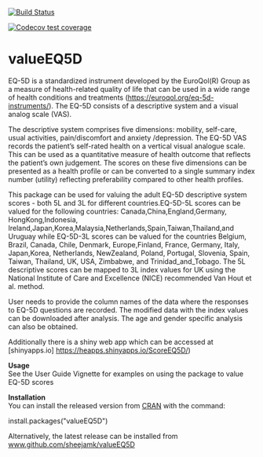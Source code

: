 <!-- badges: start -->
  
  [![Build Status](https://travis-ci.org/sheejamk/valueEQ5D.svg?branch=master)](https://travis-ci.org/sheejamk/valueEQ5D)
<!-- badges: end -->
      
<!-- badges: start -->
   [![Codecov test coverage](https://codecov.io/gh/sheejamk/valueEQ5D/branch/master/graph/badge.svg)](https://codecov.io/gh/sheejamk/valueEQ5D?branch=master)
    <!-- badges: end -->
  
# valueEQ5D
EQ-5D is a standardized instrument developed by the EuroQol(R) Group as a measure of health-related quality of life that can be used in a wide range of health conditions and treatments (https://euroqol.org/eq-5d-instruments/). The EQ-5D consists of a descriptive system and a visual analog scale (VAS).

The descriptive system comprises five dimensions: mobility, self-care, usual activities, pain/discomfort and anxiety /depression. The EQ-5D VAS records the patient’s self-rated health on a vertical visual analogue scale. This can be used as a quantitative measure of health outcome that reflects the patient’s own judgement. The scores on these five dimensions can be presented as a health profile or can be converted to a single summary index number (utility) reflecting preferability compared to other health profiles.

This package can be used for valuing the adult EQ-5D descriptive system scores - both 5L and 3L for different countries.EQ-5D-5L scores can be valued for the following countries: Canada,China,England,Germany, HongKong,Indonesia, Ireland,Japan,Korea,Malaysia,Netherlands,Spain,Taiwan,Thailand,and Uruguay while EQ-5D-3L scores can be valued for the countries Belgium, Brazil, Canada, Chile, Denmark, Europe,Finland, France, Germany, Italy, Japan,Korea, Netherlands, NewZealand, Poland, Portugal, Slovenia, Spain, Taiwan, Thailand, UK, USA, Zimbabwe, and Trinidad_and_Tobago. The 5L descriptive scores can be mapped to 3L index values for UK using the National Institute of Care and Excellence (NICE) recommended Van Hout et al. method. 

User needs to provide the column names of the data where the responses to EQ-5D questions are recorded. The modified data with the index values can be downloaded after analysis. The age and gender specific analysis can also be obtained.

Additionally there is a shiny web app which can be accessed at [shinyapps.io]  https://heapps.shinyapps.io/ScoreEQ5D/) 


**Usage**<br/>
See the User Guide Vignette for examples on using the package to value EQ-5D scores

**Installation**<br/>
You can install the released version from [CRAN](https://CRAN.R-project.org) with the command:

install.packages("valueEQ5D") 

Alternatively, the latest release can be installed from www.github.com/sheejamk/valueEQ5D

